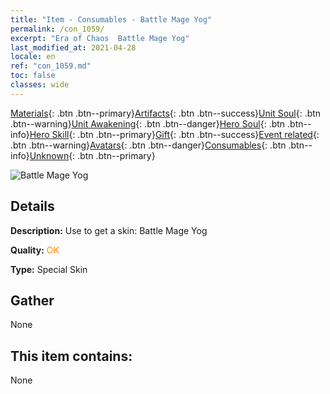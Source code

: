 ```yaml
---
title: "Item - Consumables - Battle Mage Yog"
permalink: /con_1059/
excerpt: "Era of Chaos  Battle Mage Yog"
last_modified_at: 2021-04-28
locale: en
ref: "con_1059.md"
toc: false
classes: wide
---
```

 [Materials](/Items/){: .btn .btn--primary}[Artifacts](/Items/Artifacts/){: .btn .btn--success}[Unit Soul](/Items/UnitSoul/){: .btn .btn--warning}[Unit Awakening](/Items/UnitAwakening/){: .btn .btn--danger}[Hero Soul](/Items/HeroSoul/){: .btn .btn--info}[Hero Skill](/Items/HeroSkill/){: .btn .btn--primary}[Gift](/Items/Gift/){: .btn .btn--success}[Event related](/Items/Events/){: .btn .btn--warning}[Avatars](/Items/Avatars/){: .btn .btn--danger}[Consumables](/Items/Consumables/){: .btn .btn--info}[Unknown](/Items/Unknown/){: .btn .btn--primary}

 ![Battle Mage Yog](/images/h/h_Yog3.jpg)

## Details
 **Description:** Use to get a skin: Battle Mage Yog

 **Quality:** <span style="color: #FF8C00">OK</span>

 **Type:** Special Skin

## Gather

  None

## This item contains:

  None

